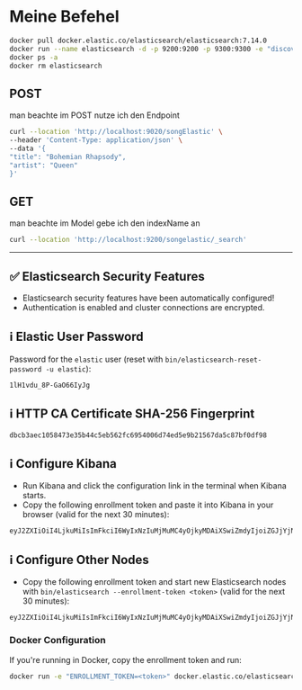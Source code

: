 
# Meine Befehel

```sh
docker pull docker.elastic.co/elasticsearch/elasticsearch:7.14.0
docker run --name elasticsearch -d -p 9200:9200 -p 9300:9300 -e "discovery.type=single-node" -e "ES_JAVA_OPTS=-Xms512m -Xmx512m" docker.elastic.co/elasticsearch/elasticsearch:7.14.0
docker ps -a
docker rm elasticsearch
```


## POST
man beachte im POST nutze ich den Endpoint
```sh
curl --location 'http://localhost:9020/songElastic' \
--header 'Content-Type: application/json' \
--data '{
"title": "Bohemian Rhapsody",
"artist": "Queen"
}'
```

## GET
man beachte im Model gebe ich den indexName an
```sh
curl --location 'http://localhost:9200/songelastic/_search'
```

------
## ✅ Elasticsearch Security Features
- Elasticsearch security features have been automatically configured!
- Authentication is enabled and cluster connections are encrypted.

## ℹ️ Elastic User Password
Password for the `elastic` user (reset with `bin/elasticsearch-reset-password -u elastic`):
```
1lH1vdu_8P-GaO66IyJg
```

## ℹ️ HTTP CA Certificate SHA-256 Fingerprint
```
dbcb3aec1058473e35b44c5eb562fc6954006d74ed5e9b21567da5c87bf0df98
```

## ℹ️ Configure Kibana
- Run Kibana and click the configuration link in the terminal when Kibana starts.
- Copy the following enrollment token and paste it into Kibana in your browser (valid for the next 30 minutes):
```
eyJ2ZXIiOiI4LjkuMiIsImFkciI6WyIxNzIuMjMuMC4yOjkyMDAiXSwiZmdyIjoiZGJjYjNhZWMxMDU4NDczZTM1YjQ0YzVlYjU2MmZjNjk1NDAwNmQ3NGVkNWU5YjIxNTY3ZGE1Yzg3YmYwZGY5OCIsImtleSI6ImtDNXlvSW9Ca2xJVC15YUxET0hfOl83Y1RoLVE0UzlxajhsdzJXbllDUkEifQ==
```

## ℹ️ Configure Other Nodes
- Copy the following enrollment token and start new Elasticsearch nodes with `bin/elasticsearch --enrollment-token <token>` (valid for the next 30 minutes):
```
eyJ2ZXIiOiI4LjkuMiIsImFkciI6WyIxNzIuMjMuMC4yOjkyMDAiXSwiZmdyIjoiZGJjYjNhZWMxMDU4NDczZTM1YjQ0YzVlYjU2MmZjNjk1NDAwNmQ3NGVkNWU5YjIxNTY3ZGE1Yzg3YmYwZGY5OCIsImtleSI6Imp5NXlvSW9Ca2xJVC15YUxET0hfOm5oYXUzVjk3UVRXcmtBcGRKSDN4NXcifQ==
```

### Docker Configuration
If you're running in Docker, copy the enrollment token and run:
```bash
docker run -e "ENROLLMENT_TOKEN=<token>" docker.elastic.co/elasticsearch/elasticsearch:8.9.2
```
